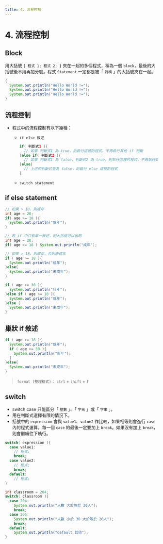 ```yaml
---
title: 4. 流程控制
---
```


# 4. 流程控制
## Block
  用大括號 `{ 程式 1; 程式 2; }` 夾在一起的多個程式，稱為一個 `block`，最後的大括號後不用再加分號。程式 `Statement` 一定都是被「 `對稱` 」的大括號夾在一起。
  ```java
  {
    System.out.println("Hello World !=");
    System.out.println("Hello World !=");
    System.out.println("Hello World !=");
  }
  ```

## 流程控制
  - 程式中的流程控制有以下幾種：
    - `if else 敘述`
      ```java
      if( 判斷式1 ){
        // 如果 判斷式1 為 true，則執行這裡的程式，不再執行其他 if 判斷
      }else if( 判斷式2 ){
        // 如果 判斷式1 為 false，判斷式2 為 true，則執行這裡的程式，不再執行其他 if 判斷
      }else{
        // 上述的判斷式皆為 false，則執行 else 這裡的程式
      }
      ```

    - `switch statement`
      
## if else statement
  ```java
  // 如果 > 18，則成年
  int age = 20;
  if( age >= 18 ){
    System.out.println("成年");
  }
  ```
  ```java
  // 若 if 中只有單一敘述，則大括號可以省略
  int age = 20;
  if( age >= 18 ) System.out.println("成年");
  ```
  ```java
  // 如果 > 18，則成年，否則未成年
  if ( age >= 18 ){
    System.out.println("成年");
  }else{
    System.out.println("未成年");
  }
  ```
  ```java
  if ( age >= 30 ){
    System.out.println("壯年");
  }else if ( age >= 18 ){
    System.out.println("成年");
  }else {
    System.out.println("未成年");
  }
  ```

## 巢狀 if 敘述
  ```java
  if ( age >= 18 ){
    System.out.println("成年");
    if ( age >= 30 ){
      System.out.println("壯年");
    }
  }else{
    System.out.println("未成年");
  }
  ```

  > `format (整理格式)`： `ctrl` + `shift` + `f`

## switch
  - switch case 只能區分「 `整數` 」、「 `字元` 」或「 `字串` 」。
  - 用在判斷式選擇有限的情況下。
  - 括號中的 `expression` 會與 `value1`、`value2` 作比較，如果相等則會進行 `case` 內的程式運算，每一個 `case` 的最後一定要加上 `break`。如果沒有加上 `break`，則會繼續往下執行。

  ```java
  switch( expression ){
    case value1:
      // 程式;
      break;
    case value2:
      // 程式;
      break;
    default:
      // 程式;
  }
  ```
  ```java
  int classroom = 204;
  switch( classroom ){
    case 204:
      System.out.println("人數 大於等於 30人");
      break;
    case 305:
      System.out.println("人數 小於 30 大於等於 20人");
      break;
    default:
      System.out.println("default 其他");
  }
  ```